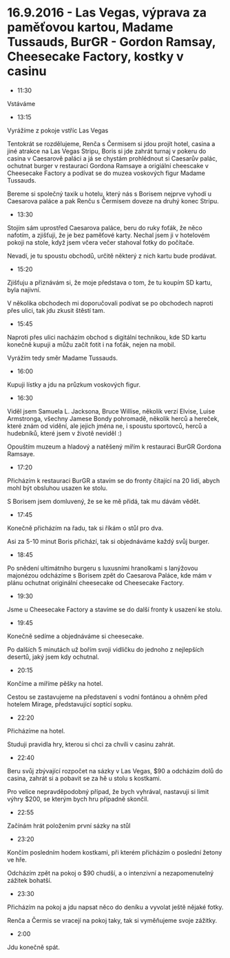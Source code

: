 # 16.9.2016 - Las Vegas, výprava za paměťovou kartou, Madame Tussauds, BurGR - Gordon Ramsay, Cheesecake Factory, kostky v casinu

   * 11:30

Vstáváme

   * 13:15

Vyrážíme z pokoje vstříc Las Vegas

Tentokrát se rozdělujeme, Renča s Čermisem si jdou projít hotel, casina  a jiné atrakce na Las Vegas Stripu, Boris si jde zahrát turnaj v pokeru do casina v Caesarově paláci a já se chystám prohlédnout si Caesarův palác, ochutnat burger v restauraci Gordona Ramsaye a origiální cheescake v Cheesecake Factory a podívat se do muzea voskových figur Madame Tussauds.

Bereme si společný taxik u hotelu, který nás s Borisem nejprve vyhodí u Caesarova paláce a pak Renču s Čermisem doveze na druhý konec Stripu.

   * 13:30

Stojím sám uprostřed Caesarova paláce, beru do ruky foťák, že něco nafotím, a zjišťuji, že je bez paměťové karty. Nechal jsem ji v hotelovém pokoji na stole, když jsem včera večer stahoval fotky do počítače.

Nevadí, je tu spoustu obchodů, určitě některý z nich kartu bude prodávat.

   * 15:20

Zjišťuju a přiznávám si, že moje představa o tom, že tu koupím SD kartu, byla najivní.

V několika obchodech mi doporučovali podívat se po obchodech naproti přes ulici, tak jdu zkusit štěstí tam.

   * 15:45

Naproti přes ulici nacházím obchod s digitální technikou, kde SD kartu konečně kupuji a můžu začít fotit i na foťák, nejen na mobil.

Vyrážím tedy směr Madame Tussauds.

   * 16:00

Kupuji lístky a jdu na průzkum voskových figur.

   * 16:30

Viděl jsem Samuela L. Jacksona, Bruce Willise, několik verzí Elvise, Luise Armstronga, všechny Jamese Bondy pohromadě, několik herců a hereček, které znám od vidění, ale jejich jména ne, i spoustu sportovců, herců a hudebníků, které jsem v životě neviděl :)

Opouštím muzeum a hladový a natěšený mířím k restauraci BurGR Gordona Ramsaye.

   * 17:20

Přicházím k restauraci BurGR a stavím se do fronty čítající na 20 lidí, abych mohl být obsluhou usazen ke stolu.

S Borisem jsem domluvený, že se ke mě přidá, tak mu dávám vědět.

   * 17:45

Konečně přicházím na řadu, tak si říkám o stůl pro dva.

Asi za 5-10 minut Boris přichází, tak si objednáváme každý svůj burger.

   * 18:45

Po snědení ultimátního burgeru s luxusními hranolkami s lanýžovou majonézou odcházíme s Borisem zpět do Caesarova Paláce, kde mám v plánu ochutnat originální cheesecake od Cheesecake Factory.

   * 19:30

Jsme u Cheesecake Factory a stavíme se do další fronty k usazení ke stolu.

   * 19:45

Konečně sedíme a objednáváme si cheesecake.

Po dalších 5 minutách už bořím svoji vidličku do jednoho z nejlepších desertů, jaký jsem kdy ochutnal.

   * 20:15

Končíme a míříme pěšky na hotel.

Cestou se zastavujeme na představení s vodní fontánou a ohněm před hotelem Mirage, představující soptící sopku.

   * 22:20

Přicházíme na hotel.

Studuji pravidla hry, kterou si chci za chvíli v casinu zahrát.

   * 22:40

Beru svůj zbývající rozpočet na sázky v Las Vegas, $90 a odcházím dolů do casina, zahrát si a pobavit se za hě u stolu s kostkami.

Pro velice nepravděpodobný případ, že bych vyhrával, nastavuji si limit výhry $200, se kterým bych hru případně skončil.

   * 22:55

Začínám hrát položením první sázky na stůl

   * 23:20

Končím posledním hodem kostkami, při kterém přicházím o poslední žetony ve hře.

Odcházím zpět na pokoj o $90 chudší, a o intenzivní a nezapomenutelný zážitek bohatší.

   * 23:30

Přicházím na pokoj a jdu napsat něco do deníku a vyvolat ještě nějaké fotky.

Renča a Čermis se vracejí na pokoj taky, tak si vyměňujeme svoje zážitky.

   * 2:00

Jdu konečně spát.

